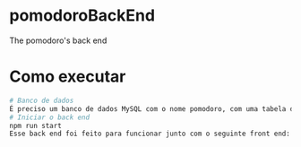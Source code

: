 # pomodoroBackEnd
The pomodoro's back end
# Como executar
```bash
# Banco de dados
É preciso um banco de dados MySQL com o nome pomodoro, com uma tabela de nome tasks com id, taskName e taskTime
# Iniciar o back end
npm run start
Esse back end foi feito para funcionar junto com o seguinte front end: https://github.com/PdroHenriqueDev/pomodoroFrontEnd
```
